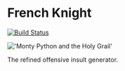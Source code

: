 French Knight
=============
[![Build Status](https://travis-ci.org/bronzehedwick/french-knight.svg?branch=master)](https://travis-ci.org/bronzehedwick/french-knight)

!['Monty Python and the Holy Grail'](http://inourelements.com/wp-content/uploads/2011/02/French-Taunter-in-Monty-Python-and-the-Holy-Grail1.jpg)

The refined offensive insult generator.
